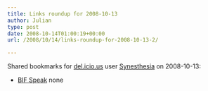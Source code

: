 ```yaml
---
title: Links roundup for 2008-10-13
author: Julian
type: post
date: 2008-10-14T01:00:19+00:00
url: /2008/10/14/links-roundup-for-2008-10-13-2/

---
```

Shared bookmarks for [del.icio.us][1] user [Synesthesia][2] on 2008-10-13:

  * [BIF Speak][3] 
    none</li> </ul>

 [1]: https://del.icio.us/
 [2]: https://del.icio.us/synesthesia
 [3]: https://www.businessinnovationfactory.com/weblog